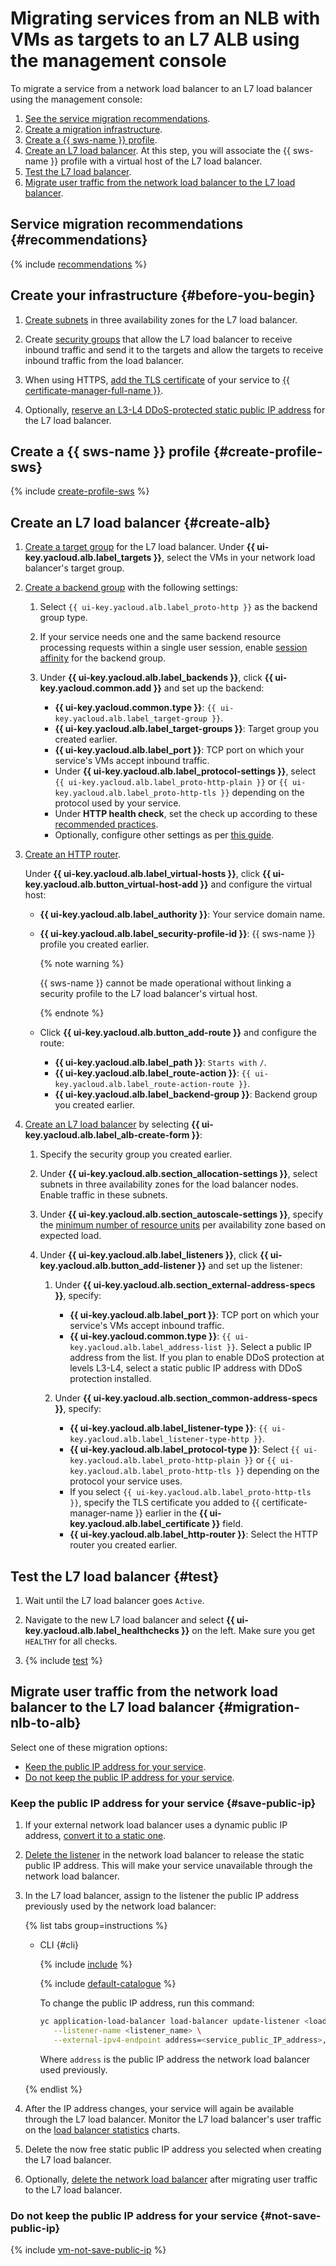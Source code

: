 # Migrating services from an NLB with VMs as targets to an L7 ALB using the management console


To migrate a service from a network load balancer to an L7 load balancer using the management console:

1. [See the service migration recommendations](#recommendations).
1. [Create a migration infrastructure](#before-you-begin).
1. [Create a {{ sws-name }} profile](#create-profile-sws).
1. [Create an L7 load balancer](#create-alb). At this step, you will associate the {{ sws-name }} profile with a virtual host of the L7 load balancer.
1. [Test the L7 load balancer](#test).
1. [Migrate user traffic from the network load balancer to the L7 load balancer](#migration-nlb-to-alb).

## Service migration recommendations {#recommendations}

{% include [recommendations](../_tutorials_includes/migration-from-nlb-to-alb/recommendations.md) %}

## Create your infrastructure {#before-you-begin}

1. [Create subnets](../../vpc/operations/subnet-create.md) in three availability zones for the L7 load balancer.

1. Create [security groups](../../application-load-balancer/concepts/application-load-balancer.md#security-groups) that allow the L7 load balancer to receive inbound traffic and send it to the targets and allow the targets to receive inbound traffic from the load balancer.

1. When using HTTPS, [add the TLS certificate](../../certificate-manager/operations/import/cert-create.md#create-certificate) of your service to [{{ certificate-manager-full-name }}](../../certificate-manager/).

1. Optionally, [reserve an L3-L4 DDoS-protected static public IP address](../../vpc/operations/get-static-ip.md) for the L7 load balancer.

## Create a {{ sws-name }} profile {#create-profile-sws}

{% include [create-profile-sws](../_tutorials_includes/migration-from-nlb-to-alb/create-profile-sws.md) %}

## Create an L7 load balancer {#create-alb}

1. [Create a target group](../../application-load-balancer/operations/target-group-create.md) for the L7 load balancer. Under **{{ ui-key.yacloud.alb.label_targets }}**, select the VMs in your network load balancer's target group.

1. [Create a backend group](../../application-load-balancer/operations/backend-group-create.md) with the following settings:

    1. Select `{{ ui-key.yacloud.alb.label_proto-http }}` as the backend group type.
    1. If your service needs one and the same backend resource processing requests within a single user session, enable [session affinity](../../application-load-balancer/concepts/backend-group.md#session-affinity) for the backend group.
    1. Under **{{ ui-key.yacloud.alb.label_backends }}**, click **{{ ui-key.yacloud.common.add }}** and set up the backend:

        * **{{ ui-key.yacloud.common.type }}**: `{{ ui-key.yacloud.alb.label_target-group }}`.
        * **{{ ui-key.yacloud.alb.label_target-groups }}**: Target group you created earlier.
        * **{{ ui-key.yacloud.alb.label_port }}**: TCP port on which your service's VMs accept inbound traffic.
        * Under **{{ ui-key.yacloud.alb.label_protocol-settings }}**, select `{{ ui-key.yacloud.alb.label_proto-http-plain }}` or `{{ ui-key.yacloud.alb.label_proto-http-tls }}` depending on the protocol used by your service.
        * Under **HTTP health check**, set the check up according to these [recommended practices](../../application-load-balancer/concepts/best-practices.md#health-checks-recommendations).
        * Optionally, configure other settings as per [this guide](../../application-load-balancer/operations/backend-group-create.md).

1. [Create an HTTP router](../../application-load-balancer/operations/http-router-create.md).

    Under **{{ ui-key.yacloud.alb.label_virtual-hosts }}**, click **{{ ui-key.yacloud.alb.button_virtual-host-add }}** and configure the virtual host:

    * **{{ ui-key.yacloud.alb.label_authority }}**: Your service domain name.
    * **{{ ui-key.yacloud.alb.label_security-profile-id }}**: {{ sws-name }} profile you created earlier.

        {% note warning %}

        {{ sws-name }} cannot be made operational without linking a security profile to the L7 load balancer's virtual host.

        {% endnote %}

    * Click **{{ ui-key.yacloud.alb.button_add-route }}** and configure the route:

        * **{{ ui-key.yacloud.alb.label_path }}**: `Starts with` `/`.
        * **{{ ui-key.yacloud.alb.label_route-action }}**: `{{ ui-key.yacloud.alb.label_route-action-route }}`.
        * **{{ ui-key.yacloud.alb.label_backend-group }}**: Backend group you created earlier.

1. [Create an L7 load balancer](../../application-load-balancer/operations/application-load-balancer-create.md) by selecting **{{ ui-key.yacloud.alb.label_alb-create-form }}**:

    1. Specify the security group you created earlier.
    1. Under **{{ ui-key.yacloud.alb.section_allocation-settings }}**, select subnets in three availability zones for the load balancer nodes. Enable traffic in these subnets.
    1. Under **{{ ui-key.yacloud.alb.section_autoscale-settings }}**, specify the [minimum number of resource units](../../application-load-balancer/concepts/application-load-balancer.md#lcu-scaling-settings) per availability zone based on expected load.
    1. Under **{{ ui-key.yacloud.alb.label_listeners }}**, click **{{ ui-key.yacloud.alb.button_add-listener }}** and set up the listener:

        1. Under **{{ ui-key.yacloud.alb.section_external-address-specs }}**, specify:

            * **{{ ui-key.yacloud.alb.label_port }}**: TCP port on which your service's VMs accept inbound traffic.
            * **{{ ui-key.yacloud.common.type }}**: `{{ ui-key.yacloud.alb.label_address-list }}`. Select a public IP address from the list. If you plan to enable DDoS protection at levels L3-L4, select a static public IP address with DDoS protection installed.

        1. Under **{{ ui-key.yacloud.alb.section_common-address-specs }}**, specify:

            * **{{ ui-key.yacloud.alb.label_listener-type }}**: `{{ ui-key.yacloud.alb.label_listener-type-http }}`.
            * **{{ ui-key.yacloud.alb.label_protocol-type }}**: Select `{{ ui-key.yacloud.alb.label_proto-http-plain }}` or `{{ ui-key.yacloud.alb.label_proto-http-tls }}` depending on the protocol your service uses.
            * If you select `{{ ui-key.yacloud.alb.label_proto-http-tls }}`, specify the TLS certificate you added to {{ certificate-manager-name }} earlier in the **{{ ui-key.yacloud.alb.label_certificate }}** field.
            * **{{ ui-key.yacloud.alb.label_http-router }}**: Select the HTTP router you created earlier.

## Test the L7 load balancer {#test}

1. Wait until the L7 load balancer goes `Active`.

1. Navigate to the new L7 load balancer and select **{{ ui-key.yacloud.alb.label_healthchecks }}** on the left. Make sure you get `HEALTHY` for all checks.

1. {% include [test](../_tutorials_includes/migration-from-nlb-to-alb/test.md) %}

## Migrate user traffic from the network load balancer to the L7 load balancer {#migration-nlb-to-alb}

Select one of these migration options:

* [Keep the public IP address for your service](#save-public-ip).
* [Do not keep the public IP address for your service](#not-save-public-ip).

### Keep the public IP address for your service {#save-public-ip}

1. If your external network load balancer uses a dynamic public IP address, [convert it to a static one](../../vpc/operations/set-static-ip.md).

1. [Delete the listener](../../network-load-balancer/operations/listener-remove.md) in the network load balancer to release the static public IP address. This will make your service unavailable through the network load balancer.

1. In the L7 load balancer, assign to the listener the public IP address previously used by the network load balancer:

    {% list tabs group=instructions %}

    * CLI {#cli}

        {% include [include](../../_includes/cli-install.md) %}

        {% include [default-catalogue](../../_includes/default-catalogue.md) %}

        To change the public IP address, run this command:

        ```bash
        yc application-load-balancer load-balancer update-listener <load_balancer_name> \
           --listener-name <listener_name> \
           --external-ipv4-endpoint address=<service_public_IP_address>,port=<service_port>
        ```

        Where `address` is the public IP address the network load balancer used previously.

    {% endlist %}

1. After the IP address changes, your service will again be available through the L7 load balancer. Monitor the L7 load balancer's user traffic on the [load balancer statistics](../../application-load-balancer/operations/application-load-balancer-get-stats.md) charts.

1. Delete the now free static public IP address you selected when creating the L7 load balancer.

1. Optionally, [delete the network load balancer](../../network-load-balancer/operations/load-balancer-delete.md) after migrating user traffic to the L7 load balancer.

### Do not keep the public IP address for your service {#not-save-public-ip}

{% include [vm-not-save-public-ip](../_tutorials_includes/migration-from-nlb-to-alb/vm-not-save-public-ip.md) %}
